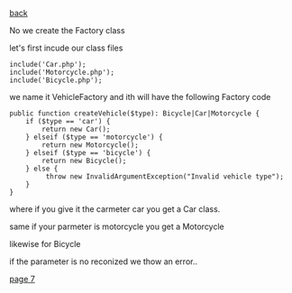 [back](./page05.md)

No we create the Factory class

let's first incude our class files

```
include('Car.php');
include('Motorcycle.php');
include('Bicycle.php');
```

we name it VehicleFactory and ith will have the following Factory code

```
public function createVehicle($type): Bicycle|Car|Motorcycle {
    if ($type == 'car') {
        return new Car();
    } elseif ($type == 'motorcycle') {
        return new Motorcycle();
    } elseif ($type == 'bicycle') {
        return new Bicycle();
    } else {
         throw new InvalidArgumentException("Invalid vehicle type");
    }
}

```

where if you give it the carmeter car you get a Car class.

same if your parmeter is motorcycle you get a Motorcycle

likewise for Bicycle

if the parameter is no reconized we thow an error..


[page 7](./page07.md)
